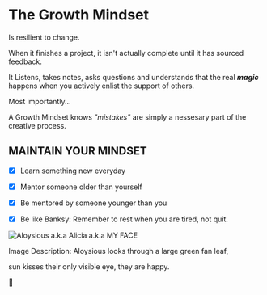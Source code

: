 # **The Growth Mindset** 

 Is resilient to change.

When it finishes a project,
it isn't actually complete
until it has sourced feedback.

It Listens, takes notes, asks questions and understands that the real ***magic*** happens
when you actively enlist the support of others.

Most importantly...

A Growth Mindset knows *"mistakes"* are simply
a nessesary part of the creative process.
## **MAINTAIN YOUR MINDSET**
- [x] Learn something new everyday
- [x] Mentor someone older than yourself
- [x] Be mentored by someone younger than you
- [x] Be like Banksy: Remember to rest when you are tired, not quit.


![Aloysious a.k.a Alicia a.k.a MY FACE](https://miro.medium.com/max/121/1*uNH6r8IUEzVFGI2dYZUPCQ.jpeg)

Image Description: 
Aloysious looks through a large green fan leaf, 

sun kisses their only visible eye, they are happy.

:space_invader:












